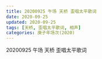 ```yaml
---
title: 20200925 午场 天桥 歪唱太平歌词
date: 2020-09-25
updated: 2020-09-25
tags: [天桥, 歪唱太平歌词, 相声]
categories: 庚子年场次(2020) 
---
```

20200925 午场 天桥 歪唱太平歌词


